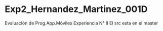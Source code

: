 # Exp2_Hernandez_Martinez_001D
Evaluación de Prog.App.Móviles Experiencia N° II
El src esta en el master 
